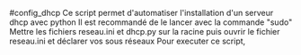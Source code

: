 #config_dhcp
Ce script permet d'automatiser l'installation d'un serveur dhcp  avec python
Il est recommandé de le lancer avec la commande "sudo"
Mettre les fichiers reseau.ini et dhcp.py sur la racine puis ouvrir le fichier reseau.ini et déclarer vos sous réseaux 
Pour executer ce script,
